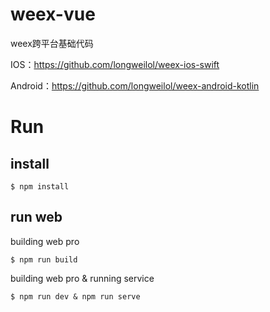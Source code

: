 # weex-vue
weex跨平台基础代码

IOS：https://github.com/longweilol/weex-ios-swift

Android：https://github.com/longweilol/weex-android-kotlin

# Run

## install

```
$ npm install
```

## run web

building web pro

```
$ npm run build 
```

building web pro & running service

```
$ npm run dev & npm run serve 
```
